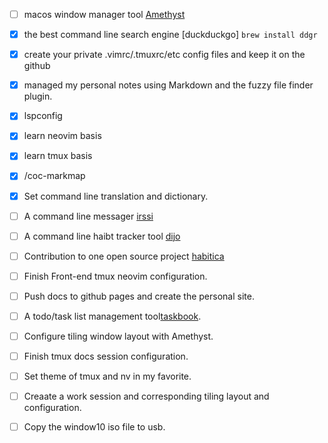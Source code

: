 - [ ] macos window manager tool [Amethyst](https://github.com/ianyh/Amethyst)
- [x] the best command line search engine [duckduckgo] `brew install ddgr`
- [x] create your private .vimrc/.tmuxrc/etc config files and keep it on the github
- [x] managed my personal notes using Markdown and the fuzzy file finder plugin.
- [x] lspconfig
- [x] learn neovim basis
- [x] learn tmux basis
- [x] /coc-markmap
- [x] Set command line translation and dictionary.
- [ ] A command line messager [irssi](https://irssi.org/New-users/)
- [ ] A command line haibt tracker tool [dijo](https://github.com/nerdypepper/dijo)
- [ ] Contribution to one open source project [habitica](https://github.com/HabitRPG/habitica)
- [ ] Finish Front-end tmux neovim configuration.
- [ ] Push docs to github pages and create the personal site.
- [ ] A todo/task list management tool[taskbook](https://github.com/klaussinani/taskbook).
- [ ] Configure tiling window layout with Amethyst.
- [ ] Finish tmux docs session configuration.
- [ ] Set theme of tmux and nv in my favorite.
- [ ] Creaate a work session and corresponding tiling layout and configuration.
- [ ] Copy the window10 iso file to usb.


